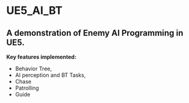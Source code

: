 # UE5_AI_BT

## A demonstration of Enemy AI Programming in UE5. 

**Key features implemented:**
- Behavior Tree,
- AI perception and BT Tasks,
- Chase
- Patrolling
- Guide
